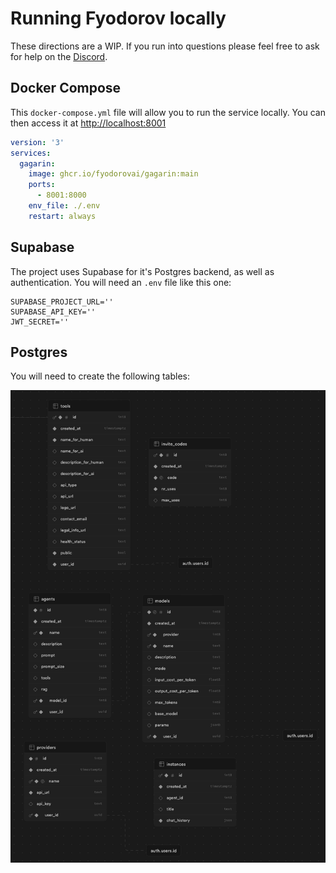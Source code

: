 # Running Fyodorov locally
These directions are a WIP. If you run into questions please feel free to ask for help on the [Discord](https://discord.gg/ChCTeC8qwE).

## Docker Compose
This `docker-compose.yml` file will allow you to run the service locally. You can then access it at [http://localhost:8001](http://localhost:8001)

```yaml
version: '3'
services:
  gagarin:
    image: ghcr.io/fyodorovai/gagarin:main
    ports:
      - 8001:8000
    env_file: ./.env
    restart: always
```

## Supabase

The project uses Supabase for it's Postgres backend, as well as authentication. 
You will need an `.env` file like this one:
```shell
SUPABASE_PROJECT_URL=''
SUPABASE_API_KEY=''
JWT_SECRET=''
```
## Postgres
You will need to create the following tables:

![Table Schemas & Relationships Visualized](./imgs/schema_visualization.png)
